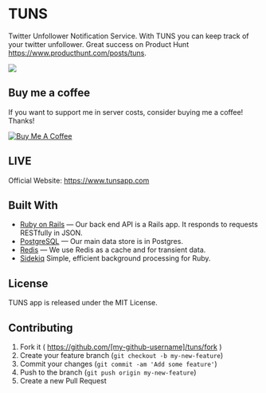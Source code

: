 # TUNS
Twitter Unfollower Notification Service. With TUNS you can keep track of your twitter unfollower. Great success on Product Hunt https://www.producthunt.com/posts/tuns.



<a href="https://i.ibb.co/9HF40hm/Screenshot-2019-04-09-at-12-15-43.png"><img src="https://i.ibb.co/9HF40hm/Screenshot-2019-04-09-at-12-15-43.png" border="0"></a><br />

## Buy me a coffee

If you want to support me in server costs, consider buying me a coffee! Thanks!

<a href="https://www.buymeacoffee.com/582rhJH" target="_blank"><img src="https://www.buymeacoffee.com/assets/img/custom_images/orange_img.png" alt="Buy Me A Coffee" style="height: auto !important;width: auto !important;" ></a>

## LIVE

Official Website: https://www.tunsapp.com

## Built With

- [Ruby on Rails](https://github.com/rails/rails) &mdash; Our back end API is a Rails app. It responds to requests RESTfully in JSON.
- [PostgreSQL](https://www.postgresql.org/) &mdash; Our main data store is in Postgres.
- [Redis](https://redis.io/) &mdash; We use Redis as a cache and for transient data.
- [Sidekiq](http://sidekiq.org) Simple, efficient background processing for Ruby.

## License
TUNS app is released under the MIT License.

## Contributing

1. Fork it ( https://github.com/[my-github-username]/tuns/fork )
2. Create your feature branch (`git checkout -b my-new-feature`)
3. Commit your changes (`git commit -am 'Add some feature'`)
4. Push to the branch (`git push origin my-new-feature`)
5. Create a new Pull Request
